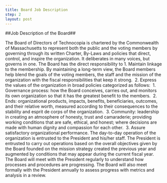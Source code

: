 ```yaml
---
title: Board Job Description
step: 2
layout: post
---
```


##Job Description of the Board##

The Board of Directors of Technocopia is chartered by the Commonwealth of Massachusetts to represent both the public and the voting members by governing through its written Charter, By-Laws and policies that direct, control, and inspire the organization. It deliberates in many voices, but governs in one.
The Board has the direct responsibility to
	1.	Maintain linkage to the membership. By maintaining a long-term view, the Board members help blend the goals of the voting members, the staff and the mission of the organization with the fiscal responsibilities that keep it strong. 
	2.	Express the values of the organization in broad policies categorized as follows: 
	1.	Governance process: how the Board conceives, carries out, and monitors its own organization so that it has the greatest benefit to the members. 
	2.	Ends: organizational products, impacts, benefits, beneficiaries, outcomes, and their relative worth, measured according to their consequences to the stability and esprit de corps of the organization. 
	3.	Community: leadership in creating an atmosphere of honesty, trust and camaraderie; providing working conditions that are safe, ethical, and honest; where decisions are made with human dignity and compassion for each other. 
	3.	Assure satisfactory organizational performance. The day-to-day operation of the organization is entrusted to the President and his/her staff. The President is entrusted to carry out operations based on the overall objectives given by the Board founded on the mission strategy created the previous year and augmented by conditions that may appear during the current fiscal year. The Board will meet with the President regularly to understand how processes and procedures are progressing. The Board will also meet formally with the President annually to assess progress with metrics and analysis in a review. 

